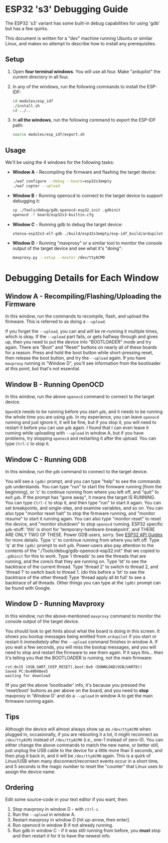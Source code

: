 # ESP32 's3' Debugging Guide

The ESP32 's3' variant has some built-in debug capabilities for using 'gdb' but has a few quirks.

This document is written for a "dev" machine running Ubuntu or similar Linux, and makes no attempt to describe how to install any prerequisites.

## Setup

1. Open **four terminal windows**. You will use all four. Make "ardupilot" the current directory in all four.

2. In any of the windows, run the following commands to install the ESP-IDF:

    ```bash
    cd modules/esp_idf
    ./install.sh
    cd ../..
    ```

3. In **all the windows**, run the following command to export the ESP-IDF path:

    ```bash
    source modules/esp_idf/export.sh
    ```

## Usage

We'll be using the 4 windows for the following tasks:

- **Window A** - Recompiling the firmware and flashing the target device:

    ```bash
    ./waf configure --debug --board=esp32s3empty
    ./waf copter --upload
    ```

- **Window B** - Running openocd to connect to the target device to support debugging it:

    ```bash
    cp ./Tools/debug/gdb-openocd-esp32.init .gdbinit
    openocd -f board/esp32s3-builtin.cfg
    ```

- **Window C** - Running gdb to debug the target device:

    ```bash
    xtensa-esp32s3-elf-gdb ./build/esp32s3empty/esp-idf_build/ardupilot.elf
    ```

- **Window D** - Running "mavproxy" or a similar tool to monitor the console output of the target device and see what it's "doing":

    ```bash
    mavproxy.py --setup --master /dev/ttyACM0
    ```

# Debugging Details for Each Window

## Window A - Recompiling/Flashing/Uploading the Firmware

In this window, run the commands to recompile, flash, and upload the firmware. This is referred to as doing a `--upload`. 

If you forget the `--upload`, you can and will be re-running it multiple times, which is okay. If the `--upload` part fails, or gets halfway through and gives up, then you need to put the device into "BOOTLOADER" mode and try again. There are "Boot" and "Reset" buttons on nearly all of these boards for a reason. Press and hold the boot button while short-pressing reset, then release the boot button, and try the `--upload` again. If you have `mavproxy` running in "Window D", you'll see information from the bootloader at this point, but that's not essential.

## Window B - Running OpenOCD

In this window, run the above `openocd` command to connect to the target device. 

`OpenOCD` needs to be running before you start `gdb`, and it needs to be running the whole time you are using `gdb`. In my experience, you can leave `openocd` running and just ignore it, it will be fine, but if you stop it, you will need to restart it before you can use `gdb` again. I found that I can even leave it running while uploading with `--upload` in window A, but if you have problems, try stopping `openocd` and restarting it after the upload. You can type `Ctrl-C` to stop it.

## Window C - Running GDB

In this window, run the `gdb` command to connect to the target device. 

You will see a `(gdb)` prompt, and you can type "help" to see the commands `gdb` understands. You can type "run" to start the firmware running [from the beginning], or 'c' to continue running from where you left off, and "quit" to exit `gdb`. If the prompt has "gone away", it means the target IS RUNNING. You can type `Ctrl-C` to stop it, and then type "run" to start it again. You can set breakpoints, and single-step, and examine variables, and so on. You can also type "monitor reset halt" to stop the firmware running, and "monitor resume" to start it running again. You can also type "monitor reset" to reset the device, and "monitor shutdown" to stop `openocd` running. ESP32 specific `gdb`-stuff: 'thb' is short for 'temporary-hardware-breakpoint', and THERE ARE ONLY TWO OF THESE. Power GDB users, sorry. See [ESP32 API Guides](https://docs.espressif.com/projects/esp-idf/en/stable/esp32/api-guides/jtag-debugging/tips-and-quirks.html) for more details. Type 'c' to continue running from where you left off. Type 'q' at the `(gdb)` prompt to exit `gdb`. Power-users also pay attention to the contents of the "./Tools/debug/gdb-openocd-esp32.init" that we copied to `.gdbinit` for this to work. Type 'i threads' to see the threads that are running, and the core/s that they are running on. Type 'bt' to see the backtrace of the current thread. Type 'thread 2' to switch to thread 2, and 'thread 1' to switch back to thread 1. (do this before a 'bt' to see the backtrace of the other thread) Type 'thread apply all bt full' to see a backtrace of all threads. Other things you can type at the `(gdb)` prompt can be found with Google.

## Window D - Running Mavproxy

In this window, run the above-mentioned `mavproxy` command to monitor the console output of the target device. 

You should look to get hints about what the board is doing in this screen. It shows you bootup messages being emitted from `ardupilot` if you start or restart it *immediately* after the `--upload` command finishes in window A. If you wait a few seconds, you will miss the bootup messages, and you will need to stop and restart the firmware to see them again. If it says this... then it's telling you that the BOOTLOADER is running, not the main firmware:

```plaintext
rst:0x15 (USB_UART_CHIP_RESET),boot:0x0 (DOWNLOAD(USB/UART0))
Saved PC:0x40048ee5
waiting for download
```
IIf you get the above 'bootloader' info, it's because you pressed the 'reset/boot' buttons as per above on the board, and you need to **stop** mavproxy in 'Window D' and do a `--upload` in window A to get the main firmware running again.

## Tips

Although the device will almost always show up as `/dev/ttyACM0` when plugged in, occasionally, if you are rebooting it a lot, it might reconnect as `/dev/ttyACM1` instead of `/dev/ttyACM0` (i.e., one-1 instead of zero-0). You can either change the above commands to match the new name, or better still, just unplug the USB cable to the device for a little more than 5 seconds, and then plug it back in, and it will be `/dev/ttyACM0` again. This is a quirk of Linux/USB when many disconnect/reconnect events occur in a short time, and 5 seconds is the magic number to reset the "counter" that Linux uses to assign the device name.

## Ordering

Edit some source-code in your text editor if you want, then:

1. Stop mavproxy in window D - with `ctrl-c`.
2. Run the `--upload` in window A.
3. Restart mavproxy in window D [hit up-arrow, then enter].
4. Run openocd in window B if not already running.
5. Run gdb in window C - if it was still running from before, you **must** stop and then restart it for it to have the newest info.